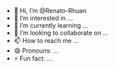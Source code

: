 - 👋 Hi, I’m @Renato-Rhuan
- 👀 I’m interested in ...
- 🌱 I’m currently learning ...
- 💞️ I’m looking to collaborate on ...
- 📫 How to reach me ...
- 😄 Pronouns: ...
- ⚡ Fun fact: ...

<!---
Renato-Rhuan/Renato-Rhuan is a ✨ special ✨ repository because its `README.md` (this file) appears on your GitHub profile.
You can click the Preview link to take a look at your changes.
--->

